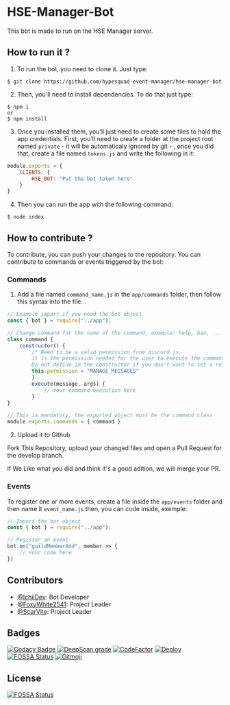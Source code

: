 # HSE-Manager-Bot
This bot is made to run on the HSE Manager server.
## How to run it ?
1. To run the bot, you need to clone it. Just type:
```shell
$ git clone https://github.com/hypesquad-event-manager/hse-manager-bot
```
2. Then, you'll need to install dependencies. To do that just type:
```shell
$ npm i
or
$ npm install
```
3. Once you installed them, you'll just need to create some files to hold the app credentials. First, you'll need to create a folder at the project root named `private` - it will be automaticaly ignored by git - , once you did that, create a file named `tokens.js` and write the following in it:
```js
module.exports = {
    CLIENTS: {
        HSE_BOT: "Put the bot token here"
    }
}
``` 
4. Then you can run the app with the following command:
```shell
$ node index
```

## How to contribute ?
To contribute, you can push your changes to the repository. You can contribute to commands or events triggered by the bot:

### Commands
1. Add a file named `command_name.js` in the `app/commands` folder, then follow this syntax into the file:
```js
// Example import if you need the bot object
const { bot } = require("../app"); 

// Change command for the name of the command, exemple: help, ban, ...
class command {
    constructor() {
        /* Need to be a valid permission from discord.js, 
        it is the permission needed for the user to execute the command.
        Do not define in the constructor if you don't want to set a restriction*/
        this.permission = "MANAGE_MESSAGES" 
        }
        execute(message, args) {
            // Your command execution here
        }
}

// This is mandatory, the exported object must be the command class
module.exports.commands = { command }
```
2. Upload it to Github

Fork This Repository, upload your changed files and open a Pull Request for the develop branch.

If We Like what you did and think it's a good adition, we will merge your PR.

### Events
To register one or more events, create a file inside the `app/events` folder and then name it `event_name.js` then, you can code inside, exemple:
```js
// Import the bot object
const { bot } = require("../app");

// Register an event
bot.on("guildMemberAdd", member => {
    // Your code here
})
```

## Contributors
- [@IchiiDev](https://github.com/IchiiDev): Bot Developer
- [@FoxyWhite2541](https://github.com/FoxyWhite2541): Project Leader
- [@ScarVite](https://github.com/ScarVite): Project Leader

## Badges
[![Codacy Badge](https://api.codacy.com/project/badge/Grade/b513ca3dbae5469bbf4b4767e0f49942)](https://app.codacy.com/gh/HypeSquad-Event-Manager/HSE-Manager-Bot?utm_source=github.com&utm_medium=referral&utm_content=HypeSquad-Event-Manager/HSE-Manager-Bot&utm_campaign=Badge_Grade_Dashboard)
[![DeepScan grade](https://deepscan.io/api/teams/10219/projects/13905/branches/246157/badge/grade.svg)](https://deepscan.io/dashboard#view=project&tid=10219&pid=13905&bid=246157)
[![CodeFactor](https://www.codefactor.io/repository/github/hypesquad-event-manager/hse-manager-bot/badge)](https://www.codefactor.io/repository/github/hypesquad-event-manager/hse-manager-bot)
[![Deploy](https://github.com/HypeSquad-Event-Manager/HSE-Manager-Bot/workflows/Deploy/badge.svg?branch=master)](https://github.com/HypeSquad-Event-Manager/HSE-Manager-Bot/actions?query=workflow%3ADeploy)
[![FOSSA Status](https://app.fossa.com/api/projects/git%2Bgithub.com%2FHypeSquad-Event-Manager%2FHSE-Manager-Bot.svg?type=shield)](https://app.fossa.com/projects/git%2Bgithub.com%2FHypeSquad-Event-Manager%2FHSE-Manager-Bot?ref=badge_shield)
[![Gitmoji](https://img.shields.io/badge/gitmoji-%20😜%20😍-FFDD67.svg?style=flat-square)](https://gitmoji.carloscuesta.me)


## License
[![FOSSA Status](https://app.fossa.com/api/projects/git%2Bgithub.com%2FHypeSquad-Event-Manager%2FHSE-Manager-Bot.svg?type=large)](https://app.fossa.com/projects/git%2Bgithub.com%2FHypeSquad-Event-Manager%2FHSE-Manager-Bot?ref=badge_large)
